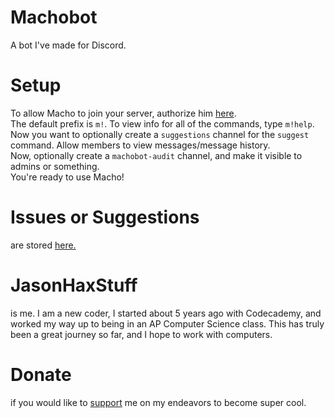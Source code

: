 # Machobot
A bot I've made for Discord.

# Setup
To allow Macho to join your server, authorize him [here](https://discordapp.com/oauth2/authorize/?permissions=8&scope=bot&client_id=399794061059424257).  
The default prefix is `m!`. To view info for all of the commands, type `m!help`.  
Now you want to optionally create a `suggestions` channel for the `suggest` command. Allow members to view messages/message history.  
Now, optionally create a `machobot-audit` channel, and make it visible to admins or something.  
You're ready to use Macho!

# Issues or Suggestions
are stored [here.](https://github.com/machobot/bot/issues)

# JasonHaxStuff
is me. I am a new coder, I started about 5 years ago with Codecademy, and worked my way up to being in an AP Computer Science class. This has truly been a great journey so far, and I hope to work with computers.

# Donate
if you would like to [support](https://paypal.me/jasonhaxstuff) me on my endeavors to become super cool.
